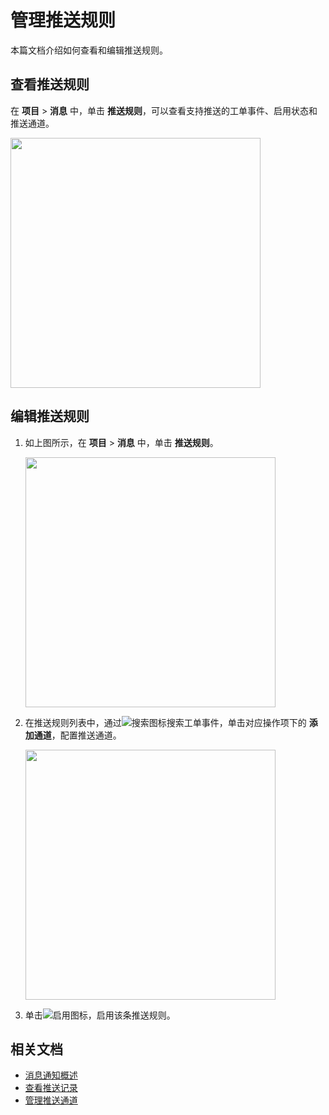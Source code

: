 # 管理推送规则

本篇文档介绍如何查看和编辑推送规则。

## 查看推送规则

在 **项目** > **消息** 中，单击 **推送规则**，可以查看支持推送的工单事件、启用状态和推送通道。

<img src="https://obbusiness-private.oss-cn-shanghai.aliyuncs.com/doc/img/odc/431/950.notification-management/100.overview/2.png" width="400">

## 编辑推送规则

1. 如上图所示，在 **项目** > **消息** 中，单击 **推送规则**。

    <img src="https://obbusiness-private.oss-cn-shanghai.aliyuncs.com/doc/img/odc/431/950.notification-management/400.manage-notification-rules/1.0.png" width="400">

2. 在推送规则列表中，通过![搜索](https://obbusiness-private.oss-cn-shanghai.aliyuncs.com/doc/img/odc/431/950.notification-management/400.manage-notification-rules/0.png)图标搜索工单事件，单击对应操作项下的 **添加通道**，配置推送通道。

    <img src="https://obbusiness-private.oss-cn-shanghai.aliyuncs.com/doc/img/odc/431/950.notification-management/400.manage-notification-rules/2.png" width="400">

3. 单击![启用](https://obbusiness-private.oss-cn-shanghai.aliyuncs.com/doc/img/odc/431/950.notification-management/400.manage-notification-rules/3.png)图标，启用该条推送规则。

## 相关文档

<p class="relate-doc"/>

* [消息通知概述](100.overview.md)
* [查看推送记录](200.notification-history.md)
* [管理推送通道](300.manage-notification-channel/100.create-notification-channel.md)